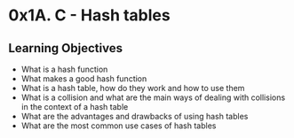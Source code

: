 
# 0x1A. C - Hash tables

## Learning Objectives

- What is a hash function  
- What makes a good hash function  
- What is a hash table, how do they work and how to use them  
- What is a collision and what are the main ways of dealing with collisions in the context of a hash table  
- What are the advantages and drawbacks of using hash tables  
- What are the most common use cases of hash tables  
